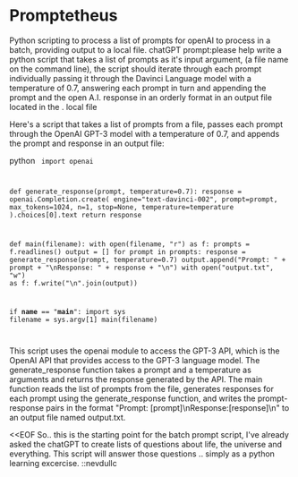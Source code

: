 # Promptetheus
Python scripting to process a list of prompts for openAI to process in a batch, providing output to a local file.
chatGPT prompt:please help write a python script that takes a list of prompts as it's 
input argument, (a file name on the command line), the script should iterate 
through each prompt individually passing it through the Davinci Language model 
with a temperature of 0.7, answering each prompt in turn and appending the 
prompt and the open A.I. response in an orderly format in an output file located 
in the . local file 

Here's a script that takes a list of prompts from a file, passes each prompt 
through the OpenAI GPT-3 model with a temperature of 0.7, and appends the prompt 
and response in an output file:

python
<code>
import openai

def generate_response(prompt, temperature=0.7):
    response = openai.Completion.create(
        engine="text-davinci-002",
        prompt=prompt,
        max_tokens=1024,
        n=1,
        stop=None,
        temperature=temperature
    ).choices[0].text
    return response

def main(filename):
    with open(filename, "r") as f:
        prompts = f.readlines()
    output = []
    for prompt in prompts:
        response = generate_response(prompt, temperature=0.7)
        output.append("Prompt: " + prompt + "\nResponse: " + response + "\n")
    with open("output.txt", "w") as f:
        f.write("\n".join(output))

if __name__ == "__main__":
    import sys
    filename = sys.argv[1]
    main(filename)
    
</code>

This script uses the openai module to access the GPT-3 API, which is the OpenAI 
API that provides access to the GPT-3 language model. The generate_response 
function takes a prompt and a temperature as arguments and returns the response 
generated by the API. The main function reads the list of prompts from the file, 
generates responses for each prompt using the generate_response function, and 
writes the prompt-response pairs in the format 
"Prompt: [prompt]\nResponse:[response]\n" to an output file named output.txt.

<<EOF
So.. this is the starting point for the batch prompt script, I've already asked
  the chatGPT to create lists of questions about life, the universe and everything.
  This script will answer those questions .. simply as a python learning excercise.
  ::nevdullc
